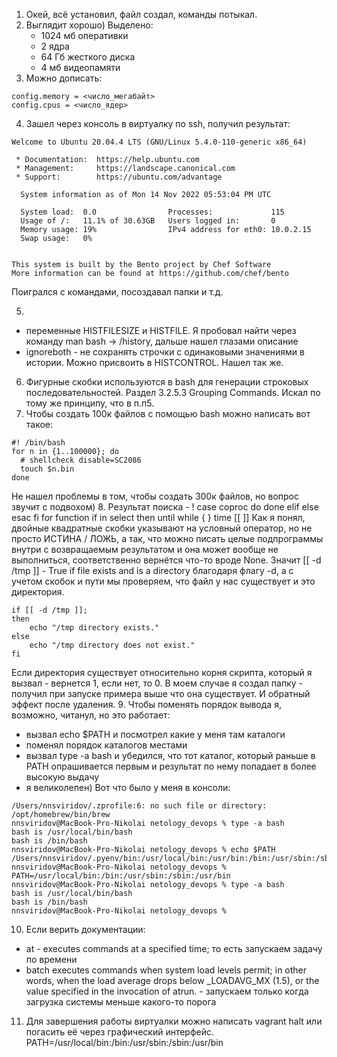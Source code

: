 1. Окей, всё установил, файл создал, команды потыкал.
2. Выглядит хорошо) Выделено:
   - 1024 мб оперативки
   - 2 ядра
   - 64 Гб жесткого диска
   - 4 мб видеопамяти
3. Можно дописать:
```
config.memory = <число_мегабайт>
config.cpus = <число_ядер>
```
4. Зашел через консоль в виртуалку по ssh, получил результат:
```
Welcome to Ubuntu 20.04.4 LTS (GNU/Linux 5.4.0-110-generic x86_64)

 * Documentation:  https://help.ubuntu.com
 * Management:     https://landscape.canonical.com
 * Support:        https://ubuntu.com/advantage

  System information as of Mon 14 Nov 2022 05:53:04 PM UTC

  System load:  0.0                Processes:             115
  Usage of /:   11.1% of 30.63GB   Users logged in:       0
  Memory usage: 19%                IPv4 address for eth0: 10.0.2.15
  Swap usage:   0%


This system is built by the Bento project by Chef Software
More information can be found at https://github.com/chef/bento
```

Поигрался с командами, посоздавал папки и т.д.

5.
- переменные HISTFILESIZE и HISTFILE. Я пробовал найти через команду man bash -> /history, дальше нашел глазами описание
- ignoreboth - не сохранять строчки с одинаковыми значениями в истории. Можно присвоить в HISTCONTROL. Нашел так же.
6. Фигурные скобки используются в bash для генерации строковых последовательностей. Раздел 3.2.5.3 Grouping Commands.
Искал по тому же принципу, что в п.п5.
7. Чтобы создать 100к файлов с помощью bash можно написать вот такое:
```
#! /bin/bash
for n in {1..100000}; do
  # shellcheck disable=SC2086
  touch $n.bin
done
```
Не нашел проблемы в том, чтобы создать 300к файлов, но вопрос звучит с подвохом)
8. Результат поиска - ! case  coproc  do done elif else esac fi for function if in select then until while { } time [[ ]]
Как я понял, двойные квадратные скобки указывают на условный оператор, но не просто ИСТИНА / ЛОЖЬ, а так, что можно
писать целые подпрограммы внутри с возвращаемым результатом и она может вообще не выполниться, соответственно вернётся
что-то вроде None. Значит [[ -d /tmp ]] - True if file exists and is a directory благодаря флагу -d, а с учетом скобок и пути мы проверяем, что файл у нас существует и это директория.
```
if [[ -d /tmp ]];
then
    echo "/tmp directory exists."
else
	echo "/tmp directory does not exist."
fi
```
Если директория существует относительно корня скрипта, который я вызвал - вернется 1, если нет, то 0. В моем случае я 
создал папку - получил при запуске примера выше что она существует. И обратный эффект после удаления.
9. Чтобы поменять порядок вывода я, возможно, читанул, но это работает:
   - вызвал echo $PATH и посмотрел какие у меня там каталоги
   - поменял порядок каталогов местами
   - вызвал type -a bash и убедился, что тот каталог, который раньше в PATH опрашивается первым и результат по нему попадает в более высокую выдачу
   - я великолепен)
Вот что было у меня в консоли:
```
/Users/nnsviridov/.zprofile:6: no such file or directory: /opt/homebrew/bin/brew
nnsviridov@MacBook-Pro-Nikolai netology_devops % type -a bash
bash is /usr/local/bin/bash
bash is /bin/bash
nnsviridov@MacBook-Pro-Nikolai netology_devops % echo $PATH  
/Users/nnsviridov/.pyenv/bin:/usr/local/bin:/usr/bin:/bin:/usr/sbin:/sbin
nnsviridov@MacBook-Pro-Nikolai netology_devops % PATH=/usr/local/bin:/bin:/usr/sbin:/sbin:/usr/bin
nnsviridov@MacBook-Pro-Nikolai netology_devops % type -a bash                                     
bash is /usr/local/bin/bash
bash is /bin/bash
nnsviridov@MacBook-Pro-Nikolai netology_devops % 
```

10. Если верить документации:
- at - executes commands at a specified time; то есть запускаем задачу по времени 
- batch   executes commands when system load levels permit; in other words, when the load average drops below _LOADAVG_MX (1.5), or the value specified in the invocation of atrun. - запускаем только когда загрузка системы меньше какого-то порога
11. Для завершения работы виртуалки можно написать vagrant halt или погасить её через графический интерфейс.
PATH=/usr/local/bin:/bin:/usr/sbin:/sbin:/usr/bin